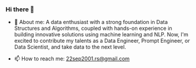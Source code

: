 ### Hi there 👋
- 🔭 About me: A data enthusiast with a strong foundation in Data Structures and Algorithms, coupled with hands-on experience in building innovative solutions using machine learning and NLP. Now, I'm excited to contribute my talents as a Data Engineer, Prompt Engineer, or Data Scientist, and take data to the next level.

- 📫 How to reach me: 22sep2001.rs@gmail.com
<!--
**raghavsinghalrs/raghavsinghalrs** is a ✨ _special_ ✨ repository because its `README.md` (this file) appears on your GitHub profile.

Here are some ideas to get you started:

- 🔭 About me:A data enthusiast with a strong foundation in Data Structures and Algorithms, coupled with hands-on experience in building innovative solutions using machine learning and NLP. Now, I'm excited to contribute my talents as a Data Engineer, Prompt Engineer, or Data Scientist, and take data to the next level.

- 📫 How to reach me: 22sep2001.rs@gmail.com
-->
